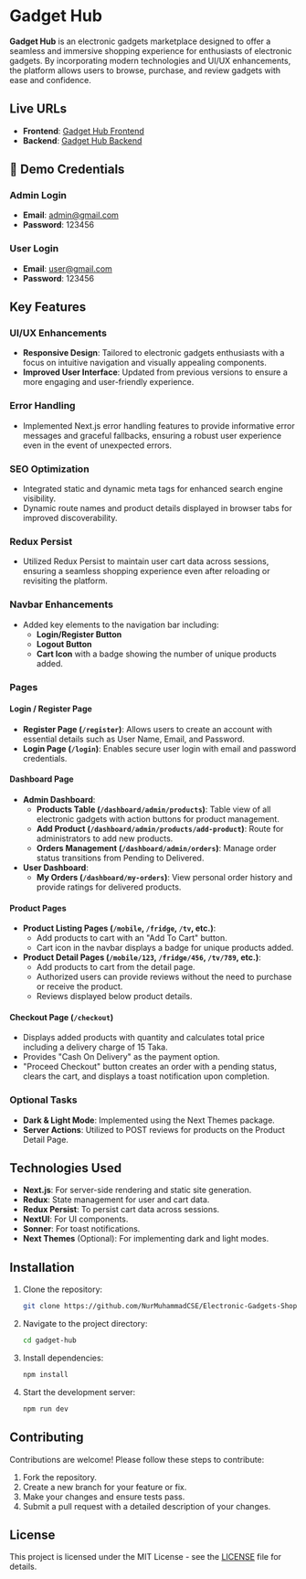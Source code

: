 # Gadget Hub

**Gadget Hub** is an electronic gadgets marketplace designed to offer a seamless and immersive shopping experience for enthusiasts of electronic gadgets. By incorporating modern technologies and UI/UX enhancements, the platform allows users to browse, purchase, and review gadgets with ease and confidence.

## Live URLs

- **Frontend**: [Gadget Hub Frontend](https://electronic-gadget-hub-final.vercel.app/)
- **Backend**: [Gadget Hub Backend](https://electronic-gadgets-shop-backend.vercel.app/)


## 🚀 Demo Credentials

### Admin Login
- **Email**: admin@gmail.com
- **Password**: 123456

### User Login
- **Email**: user@gmail.com
- **Password**: 123456


## Key Features

### UI/UX Enhancements
- **Responsive Design**: Tailored to electronic gadgets enthusiasts with a focus on intuitive navigation and visually appealing components.
- **Improved User Interface**: Updated from previous versions to ensure a more engaging and user-friendly experience.

### Error Handling
- Implemented Next.js error handling features to provide informative error messages and graceful fallbacks, ensuring a robust user experience even in the event of unexpected errors.

### SEO Optimization
- Integrated static and dynamic meta tags for enhanced search engine visibility.
- Dynamic route names and product details displayed in browser tabs for improved discoverability.

### Redux Persist
- Utilized Redux Persist to maintain user cart data across sessions, ensuring a seamless shopping experience even after reloading or revisiting the platform.

### Navbar Enhancements
- Added key elements to the navigation bar including:
  - **Login/Register Button**
  - **Logout Button**
  - **Cart Icon** with a badge showing the number of unique products added.

### Pages

#### Login / Register Page
- **Register Page (`/register`)**: Allows users to create an account with essential details such as User Name, Email, and Password.
- **Login Page (`/login`)**: Enables secure user login with email and password credentials.

#### Dashboard Page
- **Admin Dashboard**:
  - **Products Table (`/dashboard/admin/products`)**: Table view of all electronic gadgets with action buttons for product management.
  - **Add Product (`/dashboard/admin/products/add-product`)**: Route for administrators to add new products.
  - **Orders Management (`/dashboard/admin/orders`)**: Manage order status transitions from Pending to Delivered.
- **User Dashboard**:
  - **My Orders (`/dashboard/my-orders`)**: View personal order history and provide ratings for delivered products.

#### Product Pages
- **Product Listing Pages (`/mobile`, `/fridge`, `/tv`, etc.)**:
  - Add products to cart with an "Add To Cart" button.
  - Cart icon in the navbar displays a badge for unique products added.
- **Product Detail Pages (`/mobile/123`, `/fridge/456`, `/tv/789`, etc.)**:
  - Add products to cart from the detail page.
  - Authorized users can provide reviews without the need to purchase or receive the product.
  - Reviews displayed below product details.

#### Checkout Page (`/checkout`)
- Displays added products with quantity and calculates total price including a delivery charge of 15 Taka.
- Provides "Cash On Delivery" as the payment option.
- "Proceed Checkout" button creates an order with a pending status, clears the cart, and displays a toast notification upon completion.

### Optional Tasks
- **Dark & Light Mode**: Implemented using the Next Themes package.
- **Server Actions**: Utilized to POST reviews for products on the Product Detail Page.

## Technologies Used
- **Next.js**: For server-side rendering and static site generation.
- **Redux**: State management for user and cart data.
- **Redux Persist**: To persist cart data across sessions.
- **NextUI**: For UI components.
- **Sonner**: For toast notifications.
- **Next Themes** (Optional): For implementing dark and light modes.

## Installation

1. Clone the repository:
    ```bash
    git clone https://github.com/NurMuhammadCSE/Electronic-Gadgets-Shop-Frontend.git
    ```
2. Navigate to the project directory:
    ```bash
    cd gadget-hub
    ```
3. Install dependencies:
    ```bash
    npm install
    ```
4. Start the development server:
    ```bash
    npm run dev
    ```

## Contributing

Contributions are welcome! Please follow these steps to contribute:

1. Fork the repository.
2. Create a new branch for your feature or fix.
3. Make your changes and ensure tests pass.
4. Submit a pull request with a detailed description of your changes.

## License

This project is licensed under the MIT License - see the [LICENSE](LICENSE) file for details.
